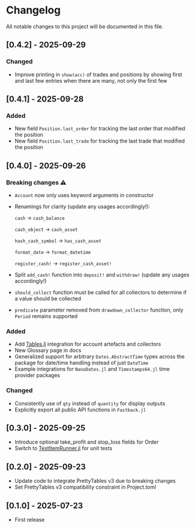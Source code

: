 # Changelog

All notable changes to this project will be documented in this file.

## [0.4.2] - 2025-09-29

### Changed

- Improve printing in `show(acc)` of trades and positions by showing first and last few entries when there are many, not only the first few

## [0.4.1] - 2025-09-28

### Added

- New field `Position.last_order` for tracking the last order that modified the position
- New field `Position.last_trade` for tracking the last trade that modified the position

## [0.4.0] - 2025-09-26

### Breaking changes ⚠️

- `Account` now only uses keyword arguments in constructor
- Renamings for clarity (update any usages accordingly!):

    `cash` -> `cash_balance`

    `cash_object` -> `cash_asset`

    `hash_cash_symbol` -> `has_cash_asset`

    `format_date` -> `format_datetime`

    `register_cash!` -> `register_cash_asset!`

- Split `add_cash!` function into `deposit!` and `withdraw!`  (update any usages accordingly!)
- `should_collect` function must be called for all collectors to determine if a value should be collected
- `predicate` parameter removed from `drawdown_collector` function, only `Period` remains supported

### Added

- Add [Tables.jl](https://github.com/JuliaData/Tables.jl) integration for account artefacts and collectors
- New Glossary page in docs
- Generalized support for arbitrary `Dates.AbstractTime` types across the package for date/time handling instead of just `DateTime`
- Example integrations for `NanoDates.jl` and `Timestamps64.jl` time provider packages

### Changed

- Consistently use of `qty` instead of `quantity` for display outputs
- Explicitly export all public API functions in `Fastback.jl`

## [0.3.0] - 2025-09-25

- Introduce optional take_profit and stop_loss fields for Order
- Switch to [TestItemRunner.jl](https://github.com/julia-vscode/TestItemRunner.jl) for unit tests

## [0.2.0] - 2025-09-23

- Update code to integrate PrettyTables v3 due to breaking changes
- Set PrettyTables v3 compatibility constraint in Project.toml

## [0.1.0] - 2025-07-23

- First release
